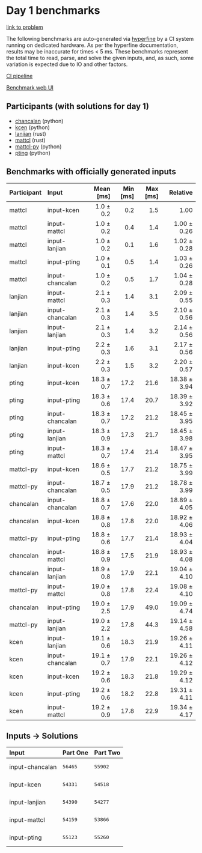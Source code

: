 # Day 1 benchmarks

[link to problem](https://adventofcode.com/2023/day/1)

The following benchmarks are auto-generated via
[hyperfine](https://github.com/sharkdp/hyperfine) by a CI system running on
dedicated hardware. As per the hyperfine documentation, results may be
inaccurate for times < 5 ms. These benchmarks represent the total time to read,
parse, and solve the given inputs, and, as such, some variation is expected due
to IO and other factors.

[CI pipeline](http://ci.papercode.net:8080/teams/main/pipelines/aoc2023)

[Benchmark web UI](https://aoc.ancalagon.black)


## Participants (with solutions for day 1)

- [chancalan](https://github.com/chancalan/aoc2023) (python)
- [kcen](https://github.com/kcen/aoc2023) (python)
- [lanjian](https://github.com/lanjian/aoc-2023) (rust)
- [mattcl](https://github.com/mattcl/aoc2023) (rust)
- [mattcl-py](https://github.com/mattcl/aoc2023-py) (python)
- [pting](https://github.com/pting/aoc2023) (python)


## Benchmarks with officially generated inputs

| Participant | Input | Mean [ms] | Min [ms] | Max [ms] | Relative |
|:---|:---|---:|---:|---:|---:|
| mattcl | input-kcen | 1.0 ± 0.2 | 0.2 | 1.5 | 1.00 |
| mattcl | input-mattcl | 1.0 ± 0.2 | 0.4 | 1.4 | 1.00 ± 0.26 |
| mattcl | input-lanjian | 1.0 ± 0.2 | 0.1 | 1.6 | 1.02 ± 0.28 |
| mattcl | input-pting | 1.0 ± 0.1 | 0.5 | 1.4 | 1.03 ± 0.26 |
| mattcl | input-chancalan | 1.0 ± 0.2 | 0.5 | 1.7 | 1.04 ± 0.28 |
| lanjian | input-mattcl | 2.1 ± 0.3 | 1.4 | 3.1 | 2.09 ± 0.55 |
| lanjian | input-chancalan | 2.1 ± 0.3 | 1.4 | 3.5 | 2.10 ± 0.56 |
| lanjian | input-lanjian | 2.1 ± 0.3 | 1.4 | 3.2 | 2.14 ± 0.56 |
| lanjian | input-pting | 2.2 ± 0.3 | 1.6 | 3.1 | 2.17 ± 0.56 |
| lanjian | input-kcen | 2.2 ± 0.3 | 1.5 | 3.2 | 2.20 ± 0.57 |
| pting | input-kcen | 18.3 ± 0.7 | 17.2 | 21.6 | 18.38 ± 3.94 |
| pting | input-pting | 18.3 ± 0.6 | 17.4 | 20.7 | 18.39 ± 3.92 |
| pting | input-chancalan | 18.3 ± 0.7 | 17.2 | 21.2 | 18.45 ± 3.95 |
| pting | input-lanjian | 18.3 ± 0.9 | 17.3 | 21.7 | 18.45 ± 3.98 |
| pting | input-mattcl | 18.3 ± 0.7 | 17.4 | 21.4 | 18.47 ± 3.95 |
| mattcl-py | input-kcen | 18.6 ± 0.5 | 17.7 | 21.2 | 18.75 ± 3.99 |
| mattcl-py | input-chancalan | 18.7 ± 0.5 | 17.9 | 21.2 | 18.78 ± 3.99 |
| chancalan | input-chancalan | 18.8 ± 0.7 | 17.6 | 22.0 | 18.89 ± 4.05 |
| chancalan | input-kcen | 18.8 ± 0.8 | 17.8 | 22.0 | 18.92 ± 4.06 |
| mattcl-py | input-pting | 18.8 ± 0.6 | 17.7 | 21.4 | 18.93 ± 4.04 |
| chancalan | input-mattcl | 18.8 ± 0.9 | 17.5 | 21.9 | 18.93 ± 4.08 |
| chancalan | input-lanjian | 18.9 ± 0.8 | 17.9 | 22.1 | 19.04 ± 4.10 |
| mattcl-py | input-mattcl | 19.0 ± 0.8 | 17.8 | 22.4 | 19.08 ± 4.10 |
| chancalan | input-pting | 19.0 ± 2.5 | 17.9 | 49.0 | 19.09 ± 4.74 |
| mattcl-py | input-lanjian | 19.0 ± 2.2 | 17.8 | 44.3 | 19.14 ± 4.58 |
| kcen | input-lanjian | 19.1 ± 0.6 | 18.3 | 21.9 | 19.26 ± 4.11 |
| kcen | input-chancalan | 19.1 ± 0.7 | 17.9 | 22.1 | 19.26 ± 4.12 |
| kcen | input-kcen | 19.2 ± 0.6 | 18.3 | 21.8 | 19.29 ± 4.12 |
| kcen | input-pting | 19.2 ± 0.6 | 18.2 | 22.8 | 19.31 ± 4.11 |
| kcen | input-mattcl | 19.2 ± 0.9 | 17.8 | 22.9 | 19.34 ± 4.17 |


## Inputs -> Solutions

| Input | Part One | Part Two |
|:---|:---|:---|
|input-chancalan|<pre>56465</pre>|<pre>55902</pre>|
|input-kcen|<pre>54331</pre>|<pre>54518</pre>|
|input-lanjian|<pre>54390</pre>|<pre>54277</pre>|
|input-mattcl|<pre>54159</pre>|<pre>53866</pre>|
|input-pting|<pre>55123</pre>|<pre>55260</pre>|